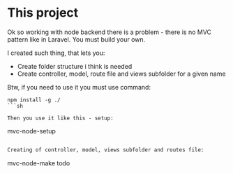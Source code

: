 # This project

Ok so working with node backend there is a problem - there is no MVC pattern like in Laravel. You must build your own.

I created such thing, that lets you:
- Create folder structure i think is needed
- Create controller, model, route file and views subfolder for a given name

Btw, if you need to use it you must use command:
```
npm install -g ./
```sh

Then you use it like this - setup:
```
mvc-node-setup
```sh

Creating of controller, model, views subfolder and routes file:
```
mvc-node-make todo
```sh